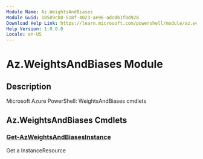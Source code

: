```yaml
---
Module Name: Az.WeightsAndBiases
Module Guid: 10589cb0-518f-4023-ae96-adc0b1f8d928
Download Help Link: https://learn.microsoft.com/powershell/module/az.weightsandbiases
Help Version: 1.0.0.0
Locale: en-US
---
```


# Az.WeightsAndBiases Module
## Description
Microsoft Azure PowerShell: WeightsAndBiases cmdlets

## Az.WeightsAndBiases Cmdlets
### [Get-AzWeightsAndBiasesInstance](Get-AzWeightsAndBiasesInstance.md)
Get a InstanceResource

